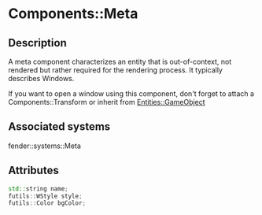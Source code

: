 # Components::Meta 

## Description

A meta component characterizes an entity that is out-of-context, not rendered but rather required for the rendering process. It typically describes Windows. 

If you want to open a window using this component, don't forget to attach a Components::Transform or inherit from [Entities::GameObject](../Entities/GameObject.md)

## Associated systems

fender::systems::Meta

## Attributes

```c++
std::string name;
futils::WStyle style;
futils::Color bgColor;
```